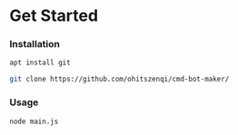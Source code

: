 # Get Started
### Installation
```bash
apt install git
```
```bash
git clone https://github.com/ohitszenqi/cmd-bot-maker/
```
### Usage
```bash
node main.js
```
